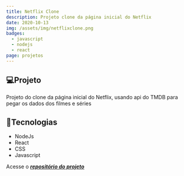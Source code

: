 ```yaml
---
title: Netflix Clone
description: Projeto clone da página inicial do Netflix
date: 2020-10-13
img: /assets/img/netflixclone.png
badges:
  - javascript
  - nodejs
  - react
page: projetos
---
```

## 💻Projeto

Projeto do clone da página inicial do Netflix, usando api do TMDB para pegar os dados dos filmes e séries

## 🚀Tecnologias

* NodeJs
* React
* CSS
* Javascript

Acesse o ***<a href="https://github.com/obrunorocha/netflix-clone" target="_blank">repositório do projeto</a>***
